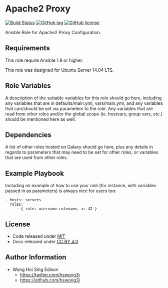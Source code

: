 Apache2 Proxy
=======

[![Build
Status](https://travis-ci.org/pantarei/ansible-role-apache2-proxy.svg?branch=master)](https://travis-ci.org/pantarei/ansible-role-apache2-proxy)
[![GitHub
tag](https://img.shields.io/github/tag/pantarei/ansible-role-apache2-proxy.svg)](https://github.com/pantarei/ansible-role-apache2-proxy)
[![GitHub
license](https://img.shields.io/github/license/pantarei/ansible-role-apache2-proxy.svg)](https://github.com/pantarei/ansible-role-apache2-proxy)

Ansible Role for Apache2 Proxy Configuration.

Requirements
------------

This role require Ansible 1.9 or higher.

This role was designed for Ubuntu Server 14.04 LTS.

Role Variables
--------------

A description of the settable variables for this role should go here,
including any variables that are in defaults/main.yml, vars/main.yml,
and any variables that can/should be set via parameters to the role. Any
variables that are read from other roles and/or the global scope (ie.
hostvars, group vars, etc.) should be mentioned here as well.

Dependencies
------------

A list of other roles hosted on Galaxy should go here, plus any details
in regards to parameters that may need to be set for other roles, or
variables that are used from other roles.

Example Playbook
----------------

Including an example of how to use your role (for instance, with
variables passed in as parameters) is always nice for users too:

    - hosts: servers
      roles:
         - { role: username.rolename, x: 42 }

License
-------

-   Code released under
    [MIT](https://github.com/hswong3i/ansible-role-apache2-proxy/blob/master/LICENSE)
-   Docs released under [CC BY
    4.0](http://creativecommons.org/licenses/by/4.0/)

Author Information
------------------

-   Wong Hoi Sing Edison
    -   <https://twitter.com/hswong3i>
    -   <https://github.com/hswong3i>

